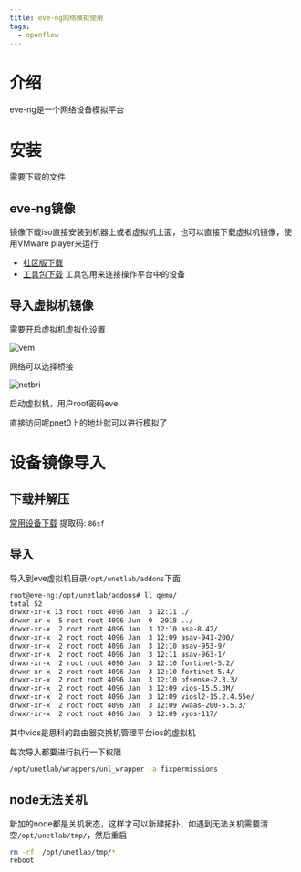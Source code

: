 ```yaml
---
title: eve-ng网络模拟使用
tags:
  - openflow
---
```


# 介绍

eve-ng是一个网络设备模拟平台

<!--more-->

# 安装

需要下载的文件

## eve-ng镜像

镜像下载iso直接安装到机器上或者虚拟机上面，也可以直接下载虚拟机镜像，使用VMware player来运行

- [社区版下载](http://www.eve-ng.net/downloads/eve-ng-2)
- [工具包下载](http://www.eve-ng.net/downloads/windows-client-side-pack) 工具包用来连接操作平台中的设备

## 导入虚拟机镜像

需要开启虚拟机虚拟化设置

![vem](https://qiniu.li-rui.top/vem.png)

网络可以选择桥接

![netbri](https://qiniu.li-rui.top/netbri.png)

启动虚拟机，用户root密码eve

直接访问呢pnet0上的地址就可以进行模拟了

# 设备镜像导入

## 下载并解压

[常用设备下载](https://pan.baidu.com/s/1cUGk4NZoDsRHV73qf8VnAg)  提取码: `86sf`

## 导入

导入到eve虚拟机目录`/opt/unetlab/addons`下面

```bash
root@eve-ng:/opt/unetlab/addons# ll qemu/
total 52
drwxr-xr-x 13 root root 4096 Jan  3 12:11 ./
drwxr-xr-x  5 root root 4096 Jun  9  2018 ../
drwxr-xr-x  2 root root 4096 Jan  3 12:10 asa-8.42/
drwxr-xr-x  2 root root 4096 Jan  3 12:09 asav-941-200/
drwxr-xr-x  2 root root 4096 Jan  3 12:10 asav-953-9/
drwxr-xr-x  2 root root 4096 Jan  3 12:11 asav-963-1/
drwxr-xr-x  2 root root 4096 Jan  3 12:10 fortinet-5.2/
drwxr-xr-x  2 root root 4096 Jan  3 12:10 fortinet-5.4/
drwxr-xr-x  2 root root 4096 Jan  3 12:10 pfsense-2.3.3/
drwxr-xr-x  2 root root 4096 Jan  3 12:09 vios-15.5.3M/
drwxr-xr-x  2 root root 4096 Jan  3 12:09 viosl2-15.2.4.55e/
drwxr-xr-x  2 root root 4096 Jan  3 12:09 vwaas-200-5.5.3/
drwxr-xr-x  2 root root 4096 Jan  3 12:09 vyos-117/

```

其中vios是思科的路由器交换机管理平台ios的虚拟机

每次导入都要进行执行一下权限

```bash
/opt/unetlab/wrappers/unl_wrapper -a fixpermissions
```

## node无法关机

新加的node都是关机状态，这样才可以新建拓扑，如遇到无法关机需要清空`/opt/unetlab/tmp/`，然后重启

```bash
rm -rf  /opt/unetlab/tmp/* 
reboot
```

